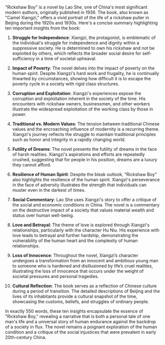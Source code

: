 "Rickshaw Boy" is a novel by Lao She, one of China's most significant modern authors, originally published in 1936. The book, also known as "Camel Xiangzi," offers a vivid portrait of the life of a rickshaw puller in Beijing during the 1920s and 1930s. Here's a concise summary highlighting ten important insights from the book:

1. **Struggle for Independence**: Xiangzi, the protagonist, is emblematic of the individual's struggle for independence and dignity within a suppressive society. He is determined to own his rickshaw and not be exploited by others, which reflects the broader social desire for self-sufficiency in a time of societal upheaval.

2. **Impact of Poverty**: The novel delves into the impact of poverty on the human spirit. Despite Xiangzi's hard work and frugality, he is continually thwarted by circumstances, showing how difficult it is to escape the poverty cycle in a society with rigid class structures.

3. **Corruption and Exploitation**: Xiangzi's experiences expose the corruption and exploitation inherent in the society of the time. His encounters with rickshaw owners, businessmen, and other workers illustrate the widespread exploitation of the working class by those in power.

4. **Traditional vs. Modern Values**: The tension between traditional Chinese values and the encroaching influence of modernity is a recurring theme. Xiangzi's journey reflects the struggle to maintain traditional principles such as honor and integrity in a rapidly changing world.

5. **Futility of Dreams**: The novel presents the futility of dreams in the face of harsh realities. Xiangzi's aspirations and efforts are repeatedly crushed, suggesting that for people in his position, dreams are a luxury they cannot afford.

6. **Resilience of Human Spirit**: Despite the bleak outlook, "Rickshaw Boy" also highlights the resilience of the human spirit. Xiangzi's perseverance in the face of adversity illustrates the strength that individuals can muster even in the darkest of times.

7. **Social Commentary**: Lao She uses Xiangzi's story to offer a critique of the social and economic conditions in China. The novel is a commentary on the destructive impact of a society that values material wealth and status over human well-being.

8. **Love and Betrayal**: The theme of love is explored through Xiangzi's relationships, particularly with the character Hu Niu. His experience with love leads to betrayal and further hardship, demonstrating the vulnerability of the human heart and the complexity of human relationships.

9. **Loss of Innocence**: Throughout the novel, Xiangzi’s character undergoes a transformation from an innocent and ambitious young man to someone who is hardened and disillusioned by life’s cruel realities, illustrating the loss of innocence that occurs under the weight of societal pressures and personal tragedies.

10. **Cultural Reflection**: The book serves as a reflection of Chinese culture during a period of transition. The detailed descriptions of Beijing and the lives of its inhabitants provide a cultural snapshot of the time, showcasing the customs, beliefs, and struggles of ordinary people.

In exactly 550 words, these ten insights encapsulate the essence of "Rickshaw Boy," revealing a narrative that is both a personal tale of one man's life and a universal story of human endurance against the backdrop of a society in flux. The novel remains a poignant exploration of the human condition and a critique of the social injustices that were prevalent in early 20th-century China.